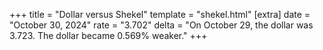 +++
title = "Dollar versus Shekel"
template = "shekel.html"
[extra]
date = "October 30, 2024"
rate = "3.702"
delta = "On October 29, the dollar was 3.723. The dollar became 0.569% weaker."
+++
